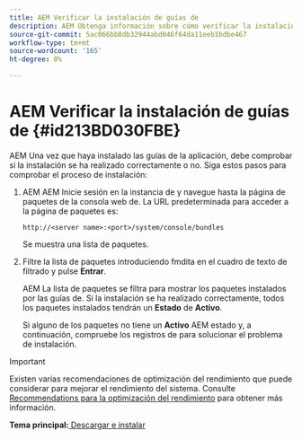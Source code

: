 ```yaml
---
title: AEM Verificar la instalación de guías de
description: AEM Obtenga información sobre cómo verificar la instalación de las guías de
source-git-commit: 5ac066bb8db32944abd046f64da11eeb1bdbe467
workflow-type: tm+mt
source-wordcount: '165'
ht-degree: 0%

---
```



# AEM Verificar la instalación de guías de {#id213BD030FBE}

AEM Una vez que haya instalado las guías de la aplicación, debe comprobar si la instalación se ha realizado correctamente o no. Siga estos pasos para comprobar el proceso de instalación:

1. AEM AEM Inicie sesión en la instancia de y navegue hasta la página de paquetes de la consola web de. La URL predeterminada para acceder a la página de paquetes es:

   ```http
   http://<server name>:<port>/system/console/bundles
   ```

   Se muestra una lista de paquetes.

1. Filtre la lista de paquetes introduciendo fmdita en el cuadro de texto de filtrado y pulse **Entrar**.

   AEM La lista de paquetes se filtra para mostrar los paquetes instalados por las guías de. Si la instalación se ha realizado correctamente, todos los paquetes instalados tendrán un **Estado** de **Activo**.

   Si alguno de los paquetes no tiene un **Activo** AEM estado y, a continuación, compruebe los registros de para solucionar el problema de instalación.


>[!IMPORTANT]
>
> Existen varias recomendaciones de optimización del rendimiento que puede considerar para mejorar el rendimiento del sistema. Consulte [Recommendations para la optimización del rendimiento](download-install-recommend-perf-optimiz.md#) para obtener más información.

**Tema principal:**[ Descargar e instalar](download-install.md)

